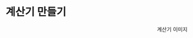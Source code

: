 <H1>계산기 만들기</H1>

<img width="400" scr="https://user-images.githubusercontent.com/76245273/104889911-31d49c00-59b2-11eb-8e7f-038821153045.png">
계산기 이미지
